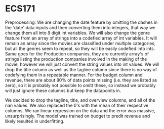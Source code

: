 # ECS171
Preprocessing: We are changing the date feature by omitting the dashes in the 'date' data inputs and then converting them into integers, that way we change them all into 8 digit int variables. We will also change the genre feature from an array of strings into a codefied array of int variables. It will remain an array since the movies are classified under multiple categories, but all the genres seem to repeat, so they will be easily codefied into ints. Same goes for the Production companies, they are currently array's of strings listing the production companies involved in the making of the movie, however we will just convert the string values into int values. We will drop the title column as well as the tagline column since there is no way of codefying them in a repeatable manner. For the budget column and revenue, there are about 80% of data points missing (i.e. they are listed as zero), so it is probably not possible to omitt these, so instead we probably will just ignore these columns but keep the datapoints in.

We decided to drop the tagline, title, and overview columns, and all of the nan values. We also replaced the 0's with the mean of their respective columns. We ran linear regression on the data and the error was massive, unsurprisingly. The model was trained on budget to predit revenue and likely resulted in underfitting.
